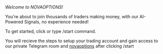 *Welcome to NOVAOPTIONS\!*

You\'re about to join thousands of traders making money\, with our AI-Powered Signals\, no experience needed\!

To get started\, click or type \/start command\.

You will recieve the steps to setup your trading account and gain access to our private Telegram room and [novaoptions](%link%) after clicking \/start
